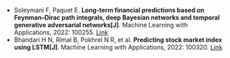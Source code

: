 * Soleymani F, Paquet E. <b>Long-term financial predictions based on Feynman–Dirac path integrals, deep Bayesian networks and temporal generative adversarial networks[J]</b>. Machine Learning with Applications, 2022: 100255. [Link](https://www.sciencedirect.com/science/article/pii/S2666827022000044)
* Bhandari H N, Rimal B, Pokhrel N R, et al. <b>Predicting stock market index using LSTM[J]</b>. Machine Learning with Applications, 2022: 100320. [Link](https://www.sciencedirect.com/science/article/pii/S2666827022000378)
